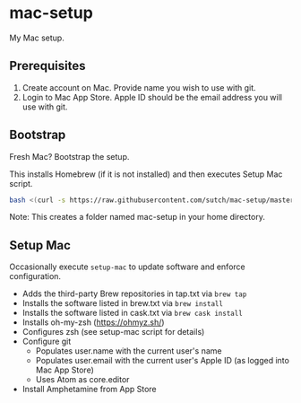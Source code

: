 # mac-setup

My Mac setup.

## Prerequisites

1. Create account on Mac. Provide name you wish to use with git.
2. Login to Mac App Store. Apple ID should be the email address you will use with git.

## Bootstrap

Fresh Mac? Bootstrap the setup.

This installs Homebrew (if it is not installed) and then executes Setup Mac script.

```bash
bash <(curl -s https://raw.githubusercontent.com/sutch/mac-setup/master/bootstrap-setup-mac)
```

Note: This creates a folder named mac-setup in your home directory.

## Setup Mac

Occasionally execute `setup-mac` to update software and enforce configuration.

- Adds the third-party Brew repositories in tap.txt via `brew tap`
- Installs the software listed in brew.txt via `brew install`
- Installs the software listed in cask.txt via `brew cask install`
- Installs oh-my-zsh (https://ohmyz.sh/)
- Configures zsh (see setup-mac script for details)
- Configure git
  - Populates user.name with the current user's name
  - Populates user.email with the current user's Apple ID (as logged into Mac App Store)
  - Uses Atom as core.editor
- Install Amphetamine from App Store
